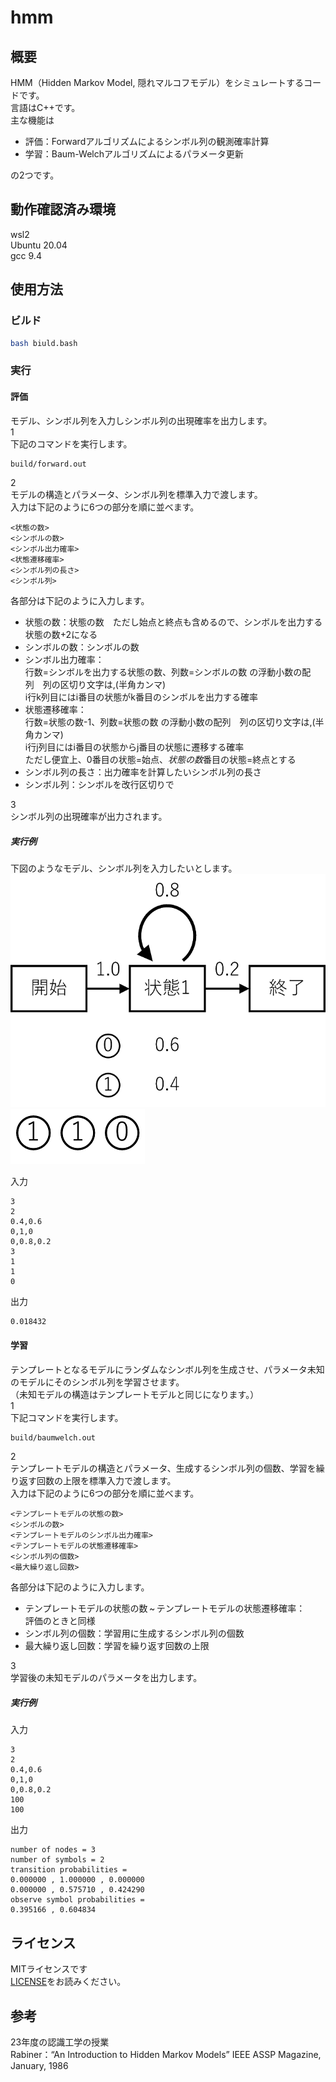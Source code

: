 # hmm
## 概要
HMM（Hidden Markov Model, 隠れマルコフモデル）をシミュレートするコードです。<br>
言語はC++です。<br>
主な機能は
* 評価：Forwardアルゴリズムによるシンボル列の観測確率計算
* 学習：Baum-Welchアルゴリズムによるパラメータ更新

の2つです。

## 動作確認済み環境
wsl2<br>
Ubuntu 20.04<br>
gcc 9.4

## 使用方法
### ビルド
```bash
bash biuld.bash
```
### 実行
#### 評価
モデル、シンボル列を入力しシンボル列の出現確率を出力します。<br>
1<br>
下記のコマンドを実行します。
```bash
build/forward.out
```
2<br>
モデルの構造とパラメータ、シンボル列を標準入力で渡します。<br>
入力は下記のように6つの部分を順に並べます。
```
<状態の数>
<シンボルの数>
<シンボル出力確率>
<状態遷移確率>
<シンボル列の長さ>
<シンボル列>
```
各部分は下記のように入力します。<br>
* 状態の数：状態の数&emsp;ただし始点と終点も含めるので、シンボルを出力する状態の数+2になる<br>
* シンボルの数：シンボルの数<br>
* シンボル出力確率：<br>
行数=シンボルを出力する状態の数、列数=シンボルの数&nbsp;の浮動小数の配列&emsp;列の区切り文字は,(半角カンマ)<br>
i行k列目にはi番目の状態がk番目のシンボルを出力する確率<br>
* 状態遷移確率：<br>
行数=状態の数-1、列数=状態の数&nbsp;の浮動小数の配列&emsp;列の区切り文字は,(半角カンマ)<br>
i行j列目にはi番目の状態からj番目の状態に遷移する確率<br>
ただし便宜上、0番目の状態=始点、*状態の数*番目の状態=終点とする<br>
* シンボル列の長さ：出力確率を計算したいシンボル列の長さ<br>
* シンボル列：シンボルを改行区切りで<br>

3<br>
シンボル列の出現確率が出力されます。
##### 実行例
下図のようなモデル、シンボル列を入力したいとします。
![モデルの例](.image/model_example.png "モデルの例")
![シンボル列の例](.image/seq_example.png "シンボル列の例")

入力
```
3
2
0.4,0.6
0,1,0
0,0.8,0.2
3
1
1
0
```
出力
```
0.018432
```
#### 学習
テンプレートとなるモデルにランダムなシンボル列を生成させ、パラメータ未知のモデルにそのシンボル列を学習させます。<br>
（未知モデルの構造はテンプレートモデルと同じになります。）<br>
1<br>
下記コマンドを実行します。
```bash
build/baumwelch.out
```
2<br>
テンプレートモデルの構造とパラメータ、生成するシンボル列の個数、学習を繰り返す回数の上限を標準入力で渡します。<br>
入力は下記のように6つの部分を順に並べます。
```
<テンプレートモデルの状態の数>
<シンボルの数>
<テンプレートモデルのシンボル出力確率>
<テンプレートモデルの状態遷移確率>
<シンボル列の個数>
<最大繰り返し回数>
```
各部分は下記のように入力します。<br>
* テンプレートモデルの状態の数&thinsp;~&thinsp;テンプレートモデルの状態遷移確率：<br>評価のときと同様
* シンボル列の個数：学習用に生成するシンボル列の個数
* 最大繰り返し回数：学習を繰り返す回数の上限

3<br>
学習後の未知モデルのパラメータを出力します。
##### 実行例

入力
```
3
2
0.4,0.6
0,1,0
0,0.8,0.2
100
100
```
出力
```
number of nodes = 3
number of symbols = 2
transition probabilities = 
0.000000 , 1.000000 , 0.000000
0.000000 , 0.575710 , 0.424290
observe symbol probabilities = 
0.395166 , 0.604834
```

## ライセンス
MITライセンスです<br>
[LICENSE](./LICENSE "./LICENSE")をお読みください。

## 参考
23年度の認識工学の授業<br>
Rabiner：“An Introduction to Hidden Markov Models” IEEE ASSP Magazine, January, 1986
